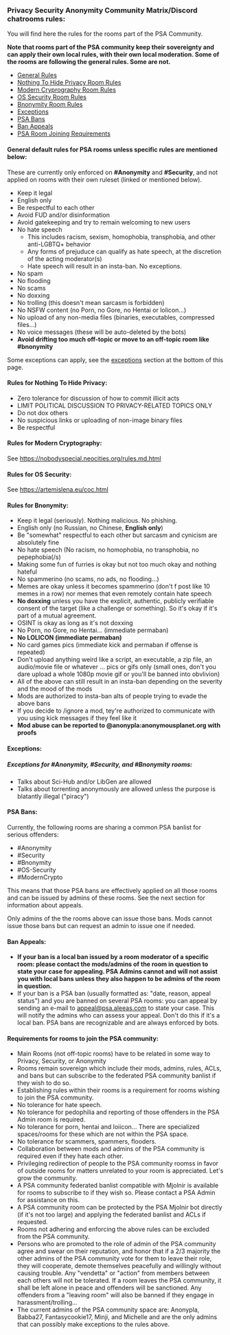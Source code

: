 ### Privacy Security Anonymity Community Matrix/Discord chatrooms rules:

You will find here the rules for the rooms part of the PSA Community.

**Note that rooms part of the PSA community keep their sovereignty and can apply their own local rules, with their own local moderation. Some of the rooms are following the general rules. Some are not.**

- [General Rules](#general)
- [Nothing To Hide Privacy Room Rules](#nth)
- [Modern Cryprography Room Rules](#moderncrypto)
- [OS Security Room Rules](#ossecurity)
- [Bnonymity Room Rules](#bnonymity)
- [Exceptions](#exceptions)
- [PSA Bans](#psabans)
- [Ban Appeals](#appeals)
- [PSA Room Joining Requirements](#conditions)

#### General default rules for PSA rooms **unless specific rules are mentioned below**:<a name="general"></a>
These are currently only enforced on **#Anonymity** and **#Security**, and not applied on rooms with their own ruleset (linked or mentioned below).

- Keep it legal
- English only
- Be respectful to each other
- Avoid FUD and/or disinformation
- Avoid gatekeeping and try to remain welcoming to new users
- No hate speech
  - This includes racism, sexism, homophobia, transphobia, and other anti-LGBTQ+ behavior
  - Any forms of prejuduce can qualify as hate speech, at the discretion of the acting moderator(s)
  - Hate speech will result in an insta-ban. No exceptions.
- No spam
- No flooding
- No scams
- No doxxing
- No trolling (this doesn't mean sarcasm is forbidden)
- No NSFW content (no Porn, no Gore, no Hentai or lolicon...)
- No upload of any non-media files (binaries, executables, compressed files...)
- No voice messages (these will be auto-deleted by the bots)
- **Avoid drifting too much off-topic or move to an off-topic room like #bnonymity**

Some exceptions can apply, see the [exceptions](#exceptions) section at the bottom of this page.

#### Rules for Nothing To Hide Privacy:<a name="nth"></a>
- Zero tolerance for discussion of how to commit illicit acts
- LIMIT POLITICAL DISCUSSION TO PRIVACY-RELATED TOPICS ONLY
- Do not dox others
- No suspicious links or uploading of non-image binary files
- Be respectful

#### Rules for Modern Cryptography:<a name="moderncrypto"></a>
See <https://nobodyspecial.neocities.org/rules.md.html> 

#### Rules for OS Security:<a name="ossecurity"></a>
See <https://artemislena.eu/coc.html>

#### Rules for Bnonymity:<a name="bnonymity"></a>
- Keep it legal (seriously). Nothing malicious. No phishing.
- English only (no Russian, no Chinese, **English only**)
- Be "somewhat" respectful to each other but sarcasm and cynicism are absolutely fine
- No hate speech (No racism, no homophobia, no transphobia, no pepephobia(/s)
- Making some fun of furries is okay but not too much okay and nothing hateful
- No spammerino (no scams, no ads, no flooding...)
- Memes are okay unless it becomes spammerino (don't f post like 10 memes in a row) nor memes that even remotely contain hate speech
- **No doxxing** unless you have the explicit, authentic, publicly verifiable consent of the target (like a challenge or something). So it's okay if it's part of a mutual agreement.
- OSINT is okay as long as it's not doxxing
- No Porn, no Gore, no Hentai... (immediate permaban)
- **No LOLICON (immediate permaban)**
- No card games pics (immediate kick and permaban if offense is repeated)
- Don't upload anything weird like a script, an executable, a zip file, an audio/movie file or whatever ... pics or gifs only (small ones, don't you dare upload a whole 1080p movie gif or you'll be banned into obvlivion)
- All of the above can still result in an insta-ban depending on the severity and the mood of the mods
- Mods are authorized to insta-ban alts of people trying to evade the above bans
- If you decide to /ignore a mod, tey're authorized to communicate with you using kick messages if they feel like it
- **Mod abuse can be reported to @anonypla:anonymousplanet.org with proofs**

#### Exceptions:<a name="exceptions"></a>

##### Exceptions for #Anonymity, #Security, and #Bnonymity rooms:
- Talks about Sci-Hub and/or LibGen are allowed
- Talks about torrenting anonymously are allowed unless the purpose is blatantly illegal ("piracy")

#### PSA Bans:<a name="psabans"></a>
Currently, the following rooms are sharing a common PSA banlist for serious offenders:
- #Anonymity
- #Security
- #Bnonymity
- #OS-Security
- #ModernCrypto

This means that those PSA bans are effectively applied on all those rooms and can be issued by admins of these rooms. See the next section for information about appeals.

Only admins of the the rooms above can issue those bans. Mods cannot issue those bans but can request an admin to issue one if needed.

#### Ban Appeals:<a name="appeals"></a>
- **If your ban is a local ban issued by a room moderator of a specific room: please contact the mods/admins of the room in question to state your case for appealing. PSA Admins cannot and will not assist you with local bans unless they also happen to be admins of the room in question.**
- If your ban is a PSA ban (usually formatted as: "date, reason, appeal status") and you are banned on several PSA rooms: you can appeal by sending an e-mail to <appeal@psa.aleeas.com> to state your case. This will notify the admins who can assess your appeal. Don't do this if it's a local ban. PSA bans are recognizable and are always enforced by bots.

#### Requirements for rooms to join the PSA community:<a name="conditions"></a>

- Main Rooms (not off-topic rooms) have to be related in some way to Privacy, Security, or Anonymity
- Rooms remain sovereign which include their mods, admins, rules, ACLs, and bans but can subscribe to the federated PSA community banlist if they wish to do so.
- Establishing rules within their rooms is a requirement for rooms wishing to join the PSA community.
- No tolerance for hate speech.
- No tolerance for pedophilia and reporting of those offenders in the PSA Admin room is required.
- No tolerance for porn, hentai and loiicon... There are specialized spaces/rooms for these which are not within the PSA space.
- No tolerance for scammers, spammers, flooders.
- Collaboration between mods and admins of the PSA community is required even if they hate each other.
- Privileging redirection of people to the PSA community roomss in favor of outside rooms for matters unrelated to your room is appreciated. Let's grow the community.
- A PSA community federated banlist compatible with Mjolnir is available for rooms to subscribe to if they wish so. Please contact a PSA Admin for assistance on this.
- A PSA community room can be protected by the PSA Mjolnir bot directly (if it's not too large) and applying the federated banlist and ACLs if requested.
- Rooms not adhering and enforcing the above rules can be excluded from the PSA community.
- Persons who are promoted to the role of admin of the PSA community agree and swear on their reputation, and honor that if a 2/3 majority the other admins of the PSA community vote for them to leave their role, they will cooperate, demote themselves peacefully and willingly without causing trouble. Any "vendetta" or "action" from members between each others will not be tolerated. If a room leaves the PSA community, it shall be left alone in peace and offenders will be sanctioned. Any offenders from a "leaving room" will also be banned if they engage in harassment/trolling...
- The current admins of the PSA community space are: Anonypla, Babba27, Fantasycookie17, Minji, and Michelle and are the only admins that can possibly make exceptions to the rules above. 
